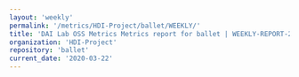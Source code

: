 ```yaml
---
layout: 'weekly'
permalink: '/metrics/HDI-Project/ballet/WEEKLY/'
title: 'DAI Lab OSS Metrics Metrics report for ballet | WEEKLY-REPORT-2020-03-22'
organization: 'HDI-Project'
repository: 'ballet'
current_date: '2020-03-22'
---
```

